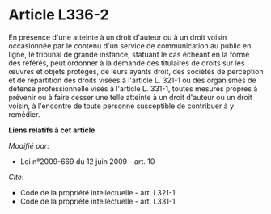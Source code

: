 # Article L336-2

En présence d'une atteinte à un droit d'auteur ou à un droit voisin occasionnée par le contenu d'un service de communication
au public en ligne, le tribunal de grande instance, statuant le cas échéant en la forme des référés, peut ordonner à la
demande des titulaires de droits sur les œuvres et objets protégés, de leurs ayants droit, des sociétés de perception et de
répartition des droits visées à l'article L. 321-1 ou des organismes de défense professionnelle visés à l'article L. 331-1,
toutes mesures propres à prévenir ou à faire cesser une telle atteinte à un droit d'auteur ou un droit voisin, à l'encontre
de toute personne susceptible de contribuer à y remédier.

**Liens relatifs à cet article**

_Modifié par_:

  - Loi n°2009-669 du 12 juin 2009 - art. 10

_Cite_:

  - Code de la propriété intellectuelle - art. L321-1
  - Code de la propriété intellectuelle - art. L331-1
